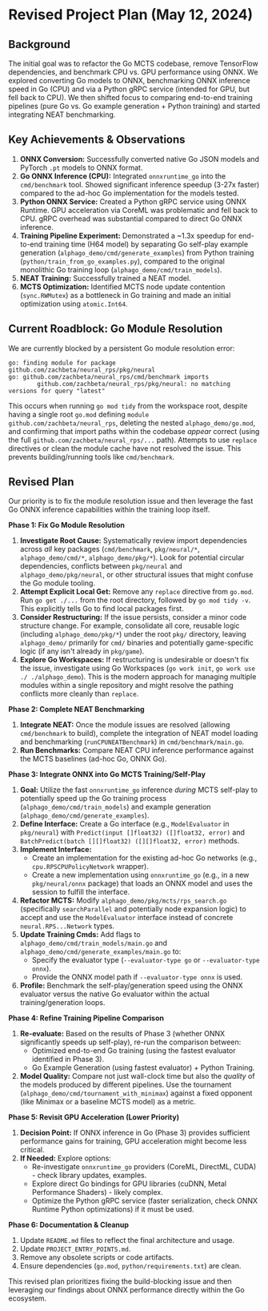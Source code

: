 # Revised Project Plan (May 12, 2024)

## Background

The initial goal was to refactor the Go MCTS codebase, remove TensorFlow dependencies, and benchmark CPU vs. GPU performance using ONNX. We explored converting Go models to ONNX, benchmarking ONNX inference speed in Go (CPU) and via a Python gRPC service (intended for GPU, but fell back to CPU). We then shifted focus to comparing end-to-end training pipelines (pure Go vs. Go example generation + Python training) and started integrating NEAT benchmarking.

## Key Achievements & Observations

1.  **ONNX Conversion:** Successfully converted native Go JSON models and PyTorch `.pt` models to ONNX format.
2.  **Go ONNX Inference (CPU):** Integrated `onnxruntime_go` into the `cmd/benchmark` tool. Showed significant inference speedup (3-27x faster) compared to the ad-hoc Go implementation for the models tested.
3.  **Python ONNX Service:** Created a Python gRPC service using ONNX Runtime. GPU acceleration via CoreML was problematic and fell back to CPU. gRPC overhead was substantial compared to direct Go ONNX inference.
4.  **Training Pipeline Experiment:** Demonstrated a ~1.3x speedup for end-to-end training time (H64 model) by separating Go self-play example generation (`alphago_demo/cmd/generate_examples`) from Python training (`python/train_from_go_examples.py`), compared to the original monolithic Go training loop (`alphago_demo/cmd/train_models`).
5.  **NEAT Training:** Successfully trained a NEAT model.
6.  **MCTS Optimization:** Identified MCTS node update contention (`sync.RWMutex`) as a bottleneck in Go training and made an initial optimization using `atomic.Int64`.

## Current Roadblock: Go Module Resolution

We are currently blocked by a persistent Go module resolution error:

```
go: finding module for package github.com/zachbeta/neural_rps/pkg/neural
go: github.com/zachbeta/neural_rps/cmd/benchmark imports
        github.com/zachbeta/neural_rps/pkg/neural: no matching versions for query "latest"
```

This occurs when running `go mod tidy` from the workspace root, despite having a single root `go.mod` defining `module github.com/zachbeta/neural_rps`, deleting the nested `alphago_demo/go.mod`, and confirming that import paths within the codebase *appear* correct (using the full `github.com/zachbeta/neural_rps/...` path). Attempts to use `replace` directives or clean the module cache have not resolved the issue. This prevents building/running tools like `cmd/benchmark`.

## Revised Plan

Our priority is to fix the module resolution issue and then leverage the fast Go ONNX inference capabilities within the training loop itself.

**Phase 1: Fix Go Module Resolution**

1.  **Investigate Root Cause:** Systematically review import dependencies across *all* key packages (`cmd/benchmark`, `pkg/neural/*`, `alphago_demo/cmd/*`, `alphago_demo/pkg/*`). Look for potential circular dependencies, conflicts between `pkg/neural` and `alphago_demo/pkg/neural`, or other structural issues that might confuse the Go module tooling.
2.  **Attempt Explicit Local Get:** Remove any `replace` directive from `go.mod`. Run `go get ./...` from the root directory, followed by `go mod tidy -v`. This explicitly tells Go to find local packages first.
3.  **Consider Restructuring:** If the issue persists, consider a minor code structure change. For example, consolidate all core, reusable logic (including `alphago_demo/pkg/*`) under the root `pkg/` directory, leaving `alphago_demo/` primarily for `cmd/` binaries and potentially game-specific logic (if any isn't already in `pkg/game`).
4.  **Explore Go Workspaces:** If restructuring is undesirable or doesn't fix the issue, investigate using Go Workspaces (`go work init`, `go work use ./ ./alphago_demo`). This is the modern approach for managing multiple modules within a single repository and might resolve the pathing conflicts more cleanly than `replace`.

**Phase 2: Complete NEAT Benchmarking**

1.  **Integrate NEAT:** Once the module issues are resolved (allowing `cmd/benchmark` to build), complete the integration of NEAT model loading and benchmarking (`runCPUNEATBenchmark`) in `cmd/benchmark/main.go`.
2.  **Run Benchmarks:** Compare NEAT CPU inference performance against the MCTS baselines (ad-hoc Go, ONNX Go).

**Phase 3: Integrate ONNX into Go MCTS Training/Self-Play**

1.  **Goal:** Utilize the fast `onnxruntime_go` inference *during* MCTS self-play to potentially speed up the Go training process (`alphago_demo/cmd/train_models`) and example generation (`alphago_demo/cmd/generate_examples`).
2.  **Define Interface:** Create a Go interface (e.g., `ModelEvaluator` in `pkg/neural`) with `Predict(input []float32) ([]float32, error)` and `BatchPredict(batch [][]float32) ([][]float32, error)` methods.
3.  **Implement Interface:**
    *   Create an implementation for the existing ad-hoc Go networks (e.g., `cpu.RPSCPUPolicyNetwork` wrapper).
    *   Create a new implementation using `onnxruntime_go` (e.g., in a new `pkg/neural/onnx` package) that loads an ONNX model and uses the session to fulfill the interface.
4.  **Refactor MCTS:** Modify `alphago_demo/pkg/mcts/rps_search.go` (specifically `searchParallel` and potentially node expansion logic) to accept and use the `ModelEvaluator` interface instead of concrete `neural.RPS...Network` types.
5.  **Update Training Cmds:** Add flags to `alphago_demo/cmd/train_models/main.go` and `alphago_demo/cmd/generate_examples/main.go` to:
    *   Specify the evaluator type (`--evaluator-type go` or `--evaluator-type onnx`).
    *   Provide the ONNX model path if `--evaluator-type onnx` is used.
6.  **Profile:** Benchmark the self-play/generation speed using the ONNX evaluator versus the native Go evaluator within the actual training/generation loops.

**Phase 4: Refine Training Pipeline Comparison**

1.  **Re-evaluate:** Based on the results of Phase 3 (whether ONNX significantly speeds up self-play), re-run the comparison between:
    *   Optimized end-to-end Go training (using the fastest evaluator identified in Phase 3).
    *   Go Example Generation (using fastest evaluator) + Python Training.
2.  **Model Quality:** Compare not just wall-clock time but also the *quality* of the models produced by different pipelines. Use the tournament (`alphago_demo/cmd/tournament_with_minimax`) against a fixed opponent (like Minimax or a baseline MCTS model) as a metric.

**Phase 5: Revisit GPU Acceleration (Lower Priority)**

1.  **Decision Point:** If ONNX inference in Go (Phase 3) provides sufficient performance gains for training, GPU acceleration might become less critical.
2.  **If Needed:** Explore options:
    *   Re-investigate `onnxruntime_go` providers (CoreML, DirectML, CUDA) - check library updates, examples.
    *   Explore direct Go bindings for GPU libraries (cuDNN, Metal Performance Shaders) - likely complex.
    *   Optimize the Python gRPC service (faster serialization, check ONNX Runtime Python optimizations) if it must be used.

**Phase 6: Documentation & Cleanup**

1.  Update `README.md` files to reflect the final architecture and usage.
2.  Update `PROJECT_ENTRY_POINTS.md`.
3.  Remove any obsolete scripts or code artifacts.
4.  Ensure dependencies (`go.mod`, `python/requirements.txt`) are clean.

This revised plan prioritizes fixing the build-blocking issue and then leveraging our findings about ONNX performance directly within the Go ecosystem. 